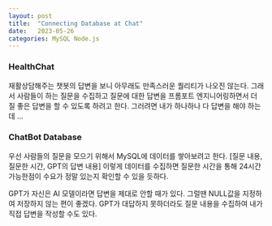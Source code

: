 ```yaml
---
layout: post
title:  "Connecting Database at Chat"
date:   2023-05-26
categories: MySQL Node.js
---
```

### HealthChat
재활상담해주는 챗봇의 답변을 보니 아무래도 만족스러운 퀄리티가 나오진 않는다.
그래서 사람들이 하는 질문을 수집하고 질문에 대한 답변을 프롬포트 엔지니어링하면서 더 질 좋은 답변을 할 수 있도록 하려고 한다.
그러려면 내가 하나하나 다 답변을 해야 하는데 ...

### ChatBot Database
우선 사람들의 질문을 모으기 위해서 MySQL에 데이터를 쌓아보려고 한다.
\[질문 내용, 질문한 시간, GPT의 답변 내용\] 이렇게 데이터를 수집하면
질문한 시간을 통해 24시간 가능한점이 수요가 정말 있는지 확인할 수 있을 듯하다.

GPT가 자신은 AI 모델이라면 답변을 제대로 안할 때가 있다. 그럴땐 NULL값을 지정하여
저장하지 않는 편이 좋겠다. 
GPT가 대답하지 못하더라도 질문 내용을 수집하여 내가 직접 답변을 작성할 수도 있다.


